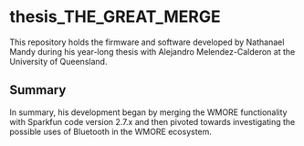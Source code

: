 # thesis_THE_GREAT_MERGE
This repository holds the firmware and software developed by Nathanael Mandy during his year-long thesis with Alejandro Melendez-Calderon at the University of Queensland.

## Summary
In summary, his development began by merging the WMORE functionality with Sparkfun code version 2.7.x and then pivoted towards investigating the possible uses of Bluetooth in the WMORE ecosystem.

